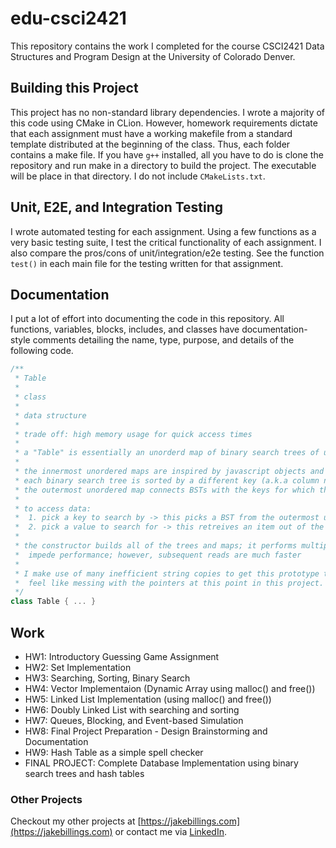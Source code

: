 # edu-csci2421
This repository contains the work I completed for the course CSCI2421 Data Structures and Program Design at the University of Colorado Denver.

## Building this Project
This project has no non-standard library dependencies. I wrote a majority of this code using CMake in CLion. However, homework requirements dictate that each assignment must have a working makefile from a standard template distributed at the beginning of the class. Thus, each folder contains a make file. If you have `g++` installed, all you have to do is clone the repository and run make in a directory to build the project. The executable will be place in that directory. I do not include `CMakeLists.txt`.


## Unit, E2E, and Integration Testing
I wrote automated testing for each assignment. Using a few functions as a very basic testing suite, I test the critical functionality of each assignment. I also compare the pros/cons of unit/integration/e2e testing. See the function `test()` in each main file for the testing written for that assignment.


## Documentation
I put a lot of effort into documenting the code in this repository. All functions, variables, blocks, includes, and classes have documentation-style comments detailing the name, type, purpose, and details of the following code.
```C++
/**
 * Table
 *
 * class
 *
 * data structure
 *
 * trade off: high memory usage for quick access times
 *
 * a "Table" is essentially an unorderd map of binary search trees of unordered maps
 *
 * the innermost unordered maps are inspired by javascript objects and can be thought of as rows
 * each binary search tree is sorted by a different key (a.k.a column name) from each row
 * the outermost unordered map connects BSTs with the keys for which they are sorted
 *
 * to access data:
 *  1. pick a key to search by -> this picks a BST from the outermost unorderedMap
 *  2. pick a value to search for -> this retreives an item out of the BST
 *
 * the constructor builds all of the trees and maps; it performs multiple sorts and may
 *  impede performance; however, subsequent reads are much faster
 *
 * I make use of many inefficient string copies to get this prototype to work; however, I didn't
 *  feel like messing with the pointers at this point in this project.
 */
class Table { ... }
```

## Work
- HW1: Introductory Guessing Game Assignment
- HW2: Set Implementation
- HW3: Searching, Sorting, Binary Search
- HW4: Vector Implementaion (Dynamic Array using malloc() and free())
- HW5: Linked List Implementation (using malloc() and free())
- HW6: Doubly Linked List with searching and sorting
- HW7: Queues, Blocking, and Event-based Simulation
- HW8: Final Project Preparation - Design Brainstorming and Documentation
- HW9: Hash Table as a simple spell checker
- FINAL PROJECT: Complete Database Implementation using binary search trees and hash tables 


### Other Projects ###
Checkout my other projects at [https://jakebillings.com](https://jakebillings.com) or contact me via [LinkedIn](https://www.linkedin.com/in/jake-billings/).